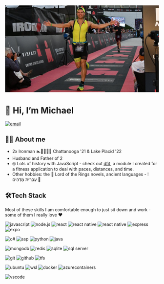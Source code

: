 ![Header](header.jpg "Header")

# 👋 Hi, I’m Michael

[![email](https://img.shields.io/badge/email%20me-%23D14836.svg?&style=for-the-badge&logo=gmail&logoColor=white)](mailto:soft.gift9562@fastmail.com)

## 👨‍💻 About me

- 2x Ironman 🏊🚴‍♂️🏃‍♂️ Chattanooga '21 & Lake Placid '22
- Husband and Father of 2
- 🤓 Lots of history with JavaScript - check out [dfit](https://github.com/MichaelMcNeil/dfit), a module I created for a fitness application to deal with paces, distances, and time.
- Other hobbies: the 🧙 Lord of the Rings novels, ancient languages - !עִבְרִית מַדְהִים 📜

## 🛠️Tech Stack
Most of these skills I am comfortable enough to just sit down and work - some of them I really love ❤️

  ![javascript](https://img.shields.io/badge/-JavaScript-61DAFB?style=for-the-badge&logo=javascript&logoColor=white)
  ![node.js](https://img.shields.io/badge/-node.js-61DAFB?style=for-the-badge&logo=node.js&logoColor=white)
  ![react](https://img.shields.io/badge/-React-61DAFB?style=for-the-badge&logo=react&logoColor=white)
  ![react native](https://img.shields.io/badge/-React%20Native-61DAFB?style=for-the-badge&logo=react&logoColor=white)
  ![react native](https://img.shields.io/badge/-Redux-61DAFB?style=for-the-badge&logo=redux&logoColor=white)
  ![express](https://img.shields.io/badge/-Express-61DAFB?style=for-the-badge&logo=express&logoColor=white)
  ![expo](https://img.shields.io/badge/-Expo-61DAFB?style=for-the-badge&logo=expo&logoColor=white)

 ![c#](https://img.shields.io/badge/-C%23-green?style=for-the-badge&logo=csharp&logoColor=white)
 ![asp](https://img.shields.io/badge/-ASP%20Core-green?style=for-the-badge&logo=.net&logoColor=white)
  ![python](https://img.shields.io/badge/-python-green?style=for-the-badge&logo=python&logoColor=white)
  ![java](https://img.shields.io/badge/-java-green?style=for-the-badge&logo=java&logoColor=white)

  ![mongodb](https://img.shields.io/badge/-mongodb-red?style=for-the-badge&logo=mongodb&logoColor=white)
  ![redis](https://img.shields.io/badge/-redis-red?style=for-the-badge&logo=redis&logoColor=white)
  ![sqlite](https://img.shields.io/badge/-sqlite-red?style=for-the-badge&logo=sqlite&logoColor=white)
  ![sql server](https://img.shields.io/badge/-SQL%20Server-red?style=for-the-badge&logo=microsoftsqlserver&logoColor=white)

 ![git](https://img.shields.io/badge/-Git-orange?style=for-the-badge&logo=git&logoColor=white)
  ![github](https://img.shields.io/badge/-Github-orange?style=for-the-badge&logo=github&logoColor=white)
  ![tfs](https://img.shields.io/badge/-TFS-orange?style=for-the-badge)

 ![ubuntu](https://img.shields.io/badge/-Ubuntu-pink?style=for-the-badge&logo=ubuntu&logoColor=white)
  ![wsl](https://img.shields.io/badge/-wsl%202-pink?style=for-the-badge&logo=WindowsTerminal&logoColor=white)
  ![docker](https://img.shields.io/badge/-docker-pink?style=for-the-badge&logo=docker&logoColor=white)
  ![azurecontainers](https://img.shields.io/badge/-Azure%20Containers-pink?style=for-the-badge&logo=microsoftazure&logoColor=white)


  ![vscode](https://img.shields.io/badge/-vs%20code-gray?style=for-the-badge&logo=visualstudiocode&logoColor=white)




 

 
